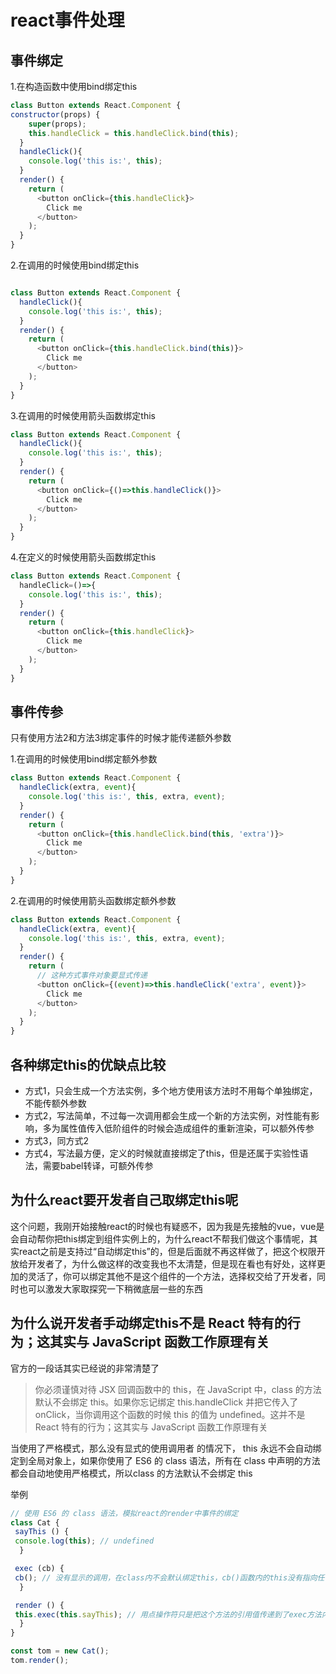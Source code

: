 # react事件处理

## 事件绑定

1.在构造函数中使用bind绑定this

```javascript
class Button extends React.Component {
constructor(props) {
    super(props);
    this.handleClick = this.handleClick.bind(this);
  }
  handleClick(){
    console.log('this is:', this);
  }
  render() {
    return (
      <button onClick={this.handleClick}>
        Click me
      </button>
    );
  }
}
```

2.在调用的时候使用bind绑定this
```javascript

class Button extends React.Component {
  handleClick(){
    console.log('this is:', this);
  }
  render() {
    return (
      <button onClick={this.handleClick.bind(this)}>
        Click me
      </button>
    );
  }
}
```

3.在调用的时候使用箭头函数绑定this

```javascript
class Button extends React.Component {
  handleClick(){
    console.log('this is:', this);
  }
  render() {
    return (
      <button onClick={()=>this.handleClick()}>
        Click me
      </button>
    );
  }
}
```

4.在定义的时候使用箭头函数绑定this

```javascript
class Button extends React.Component {
  handleClick=()=>{
    console.log('this is:', this);
  }
  render() {
    return (
      <button onClick={this.handleClick}>
        Click me
      </button>
    );
  }
}
```

## 事件传参

只有使用方法2和方法3绑定事件的时候才能传递额外参数

1.在调用的时候使用bind绑定额外参数

```javascript
class Button extends React.Component {
  handleClick(extra, event){
    console.log('this is:', this, extra, event);
  }
  render() {
    return (
      <button onClick={this.handleClick.bind(this, 'extra')}>
        Click me
      </button>
    );
  }
}
```

2.在调用的时候使用箭头函数绑定额外参数

```javascript
class Button extends React.Component {
  handleClick(extra, event){
    console.log('this is:', this, extra, event);
  }
  render() {
    return (
      // 这种方式事件对象要显式传递
      <button onClick={(event)=>this.handleClick('extra', event)}>
        Click me
      </button>
    );
  }
}
```

## 各种绑定this的优缺点比较

* 方式1，只会生成一个方法实例，多个地方使用该方法时不用每个单独绑定，不能传额外参数
* 方式2，写法简单，不过每一次调用都会生成一个新的方法实例，对性能有影响，多为属性值传入低阶组件的时候会造成组件的重新渲染，可以额外传参
* 方式3，同方式2
* 方式4，写法最方便，定义的时候就直接绑定了this，但是还属于实验性语法，需要babel转译，可额外传参

## 为什么react要开发者自己取绑定this呢

这个问题，我刚开始接触react的时候也有疑惑不，因为我是先接触的vue，vue是会自动帮你把this绑定到组件实例上的，为什么react不帮我们做这个事情呢，其实react之前是支持过“自动绑定this”的，但是后面就不再这样做了，把这个权限开放给开发者了，为什么做这样的改变我也不太清楚，但是现在看也有好处，这样更加的灵活了，你可以绑定其他不是这个组件的一个方法，选择权交给了开发者，同时也可以激发大家取探究一下稍微底层一些的东西

## 为什么说开发者手动绑定this不是 React 特有的行为；这其实与 JavaScript 函数工作原理有关

官方的一段话其实已经说的非常清楚了

> 你必须谨慎对待 JSX 回调函数中的 this，在 JavaScript 中，class 的方法默认不会绑定 this。如果你忘记绑定 this.handleClick 并把它传入了 onClick，当你调用这个函数的时候 this 的值为 undefined。这并不是 React 特有的行为；这其实与 JavaScript 函数工作原理有关

当使用了严格模式，那么没有显式的使用调用者 的情况下， this 永远不会自动绑定到全局对象上，如果你使用了 ES6 的 class 语法，所有在 class 中声明的方法都会自动地使用严格模式，所以class 的方法默认不会绑定 this

举例

```javascript
// 使用 ES6 的 class 语法，模拟react的render中事件的绑定
class Cat {
 sayThis () {
 console.log(this); // undefined
  }

 exec (cb) {
 cb(); // 没有显示的调用，在class内不会默认绑定this，cb()函数内的this没有指向任何对象
  }

 render () {
 this.exec(this.sayThis); // 用点操作符只是把这个方法的引用值传递到了exec方法内部，sayThis这个方法内的this只有在真正调用执行的时候才会确定
  }
}

const tom = new Cat();
tom.render();
```
